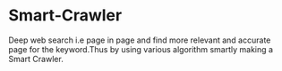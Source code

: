 # Smart-Crawler
Deep web search i.e page in page and find more relevant and accurate page for the keyword.Thus by using various algorithm smartly making a Smart Crawler.
